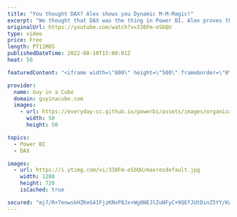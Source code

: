 ```yaml
---
title: "You thought DAX? Alex shows you Dynamic M-M-Magic!"
excerpt: "We thought that DAX was the thing in Power BI. Alex proves the M-M-Magic is really with Power Query! If you wanted to be blown away but what Power Query can do, this is the video for you!  Connect with Alex: https://twitter.com/notaboutthecell https://www.linkedin.com/in/alexmpowers/  Power Query folding"
originalUrl: https://youtube.com/watch?v=338Fm-eSbQU
type: video
price: Free
length: PT11M8S
publishedDateTime: 2022-08-10T15:00:01Z
heat: 50

featuredContent: "<iframe width=\"800\" height=\"500\" frameborder=\"0\" src=\"https://www.youtube.com/embed/338Fm-eSbQU\" allow=\"accelerometer; autoplay; encrypted-media; gyroscope; picture-in-picture\" allowfullscreen></iframe>"

provider:
  name: Guy in a Cube
  domain: guyinacube.com
  images:
    - url: https://everyday-cc.github.io/powerbi/assets/images/organizations/guyinacube.com-50x50.jpg
      width: 50
      height: 50

topics:
  - Power BI
  - DAX

images:
  - url: https://i.ytimg.com/vi/338Fm-eSbQU/maxresdefault.jpg
    width: 1280
    height: 720
    isCached: true

secured: "mj7/R+7enwskHZKeG41FjzKNxP8Jx+Wg0NEJlZuNFyC+9QEfJUtDinZ5YY/KwRGsDgwZq7Hlz5+wlhCUKSKSezG2Xby58dRSraKRGe/aWBD9buoqvdSSOZTkgjJII4m539vKfBiC0M8q5XA+q31xV0j0FzHGLWMkIHhjgTTKOOo6tWb2j0KhVAGuh2BEc17exa6+as2s0FliPD4tJV+FqLX9oBYinmOnIIu/Eg9ij0Dcz9wZOFuy5lC0TxXDJ0M1aDHSUE7EJRH69ErlALlzMOCgTswQCTcoikiXHsl+pMV9s72Rh7/6L+HEVNpaZ6wDgikFuPT8ndCDSZ7D4jSvHESbGUxp/plNy4NZPsp5/C65hcR8WiSoyuBwlGVRpQlZtVvFhRq4UlD4oRoz1zEzZlGSdN3IkBC7L2hYP51FZRs=;PGasjypyCzNDT08DRtGmTA=="
---
```


